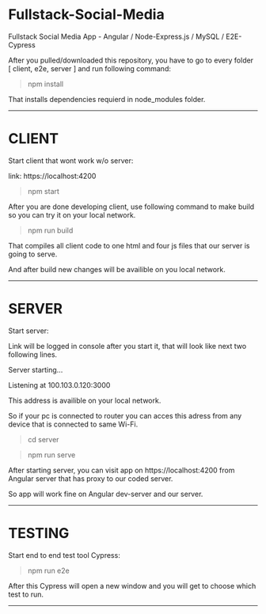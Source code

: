 # Fullstack-Social-Media
Fullstack Social Media App - Angular / Node-Express.js / MySQL  / E2E-Cypress


After you pulled/downloaded this repository, you have to go to every folder  [ client, e2e, server ] and run following command:

>npm install

That installs dependencies requierd in node_modules folder.
___
# CLIENT

Start client that wont work w/o server:

link: https://localhost:4200

>npm start

After you are done developing client, use following command to make build so you can try it on your local network.

>npm run build

That compiles all client code to one html and four js files that our server is going to serve.

And after build new changes will be availible on you local network.


___

# SERVER
Start server:

Link will be logged in console after you start it, that will look like next two following lines.

Server starting...

Listening at 100.103.0.120:3000


This address is availible on your local network.

So if your pc is connected to router you can acces this adress from any device that is connected to same Wi-Fi.

>cd server

>npm run serve


After starting server, you can visit app on https://localhost:4200 from Angular server that has proxy to our coded server.

So app will work fine on Angular dev-server and our server.
___

# TESTING

Start end to end test tool Cypress:

>npm run e2e

After this Cypress will open a new window and you will get to choose which test to run.
___